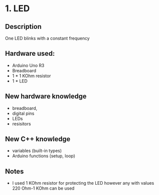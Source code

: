 # 1. LED

## Description
One LED blinks with a constant frequency

## Hardware used: 
* Arduino Uno R3
* Breadboard
* 1 * 1 KOhm resistor
* 1 * LED

## New hardware knowledge
* breadboard,
* digital pins
* LEDs
* resisitors

## New C++ knowledge
* variables (built-in types)
* Arduino functions (setup, loop)

## Notes
* I used 1 KOhm resistor for protecting the LED however any with values 220 Ohm-1 KOhm can be used

